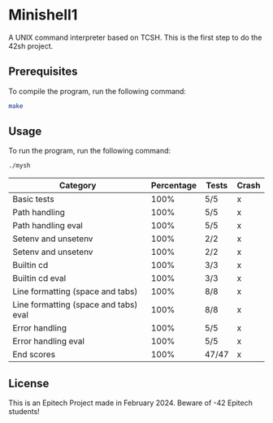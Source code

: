 # Minishell1

A UNIX command interpreter based on TCSH.
This is the first step to do the 42sh project.

## Prerequisites

To compile the program, run the following command:

```bash
make
```

## Usage

To run the program, run the following command:

```bash
./mysh
```

| Category                         | Percentage | Tests | Crash |
|----------------------------------|------------|-------|-------|
| Basic tests                      | 100%       | 5/5   | x     |
| Path handling                    | 100%       | 5/5   | x     |
| Path handling eval               | 100%       | 5/5   | x     |
| Setenv and unsetenv              | 100%       | 2/2   | x     |
| Setenv and unsetenv              | 100%       | 2/2   | x     |
| Builtin cd                      | 100%       | 3/3   | x     |
| Builtin cd eval                 | 100%       | 3/3   | x     |
| Line formatting (space and tabs) | 100%       | 8/8   | x     |
| Line formatting (space and tabs) eval | 100%  | 8/8   | x     |
| Error handling                  | 100%       | 5/5   | x     |
| Error handling eval             | 100%       | 5/5   | x     |
| End scores                      | 100%       | 47/47 | x     |

## License

This is an Epitech Project made in February 2024.
Beware of -42 Epitech students!